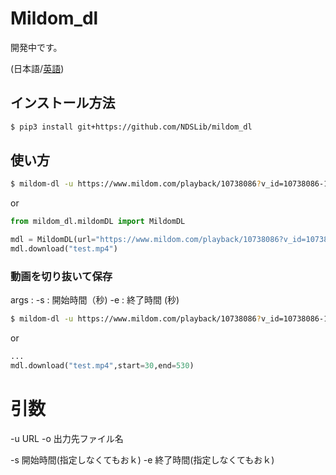 # Mildom_dl
開発中です。

(日本語/[英語](https://github.com/NDSLib/mildom_dl/README.md))

## インストール方法
```bash
$ pip3 install git+https://github.com/NDSLib/mildom_dl
```


## 使い方


```bash
$ mildom-dl -u https://www.mildom.com/playback/10738086?v_id=10738086-1598025891 -o out.mp4
```

or 

```py
from mildom_dl.mildomDL import MildomDL

mdl = MildomDL(url="https://www.mildom.com/playback/10738086?v_id=10738086-1598025891")
mdl.download("test.mp4")                                           
```

### 動画を切り抜いて保存


args :
    -s : 開始時間（秒)
    -e : 終了時間 (秒)


```bash
$ mildom-dl -u https://www.mildom.com/playback/10738086?v_id=10738086-1598025891 -s 30 -e 530 -o out.mp4
```
or 
```py
...
mdl.download("test.mp4",start=30,end=530)
```


# 引数

-u URL
-o 出力先ファイル名

-s 開始時間(指定しなくてもおｋ)
-e 終了時間(指定しなくてもおｋ)
